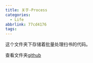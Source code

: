 ```yaml
---
title: 关于-Process
categories:
  - Life
abbrlink: 77cd4176
tags:
---
```


这个文件夹下存储着批量处理扫书的代码。

查看文件夹[github](https://github.com/wasteland-institute/Book_arrangement/tree/main/process)